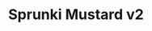 ---
slug: sprunki-mustard-v2-1827
title: Sprunki Mustard v2
description: "Sprunki Mustard v2 is an exciting online game. Play for free directly in your browser!"
icon: /images/popular_mods/Sprunki Mustard v2.png
url: https://wowtbc.net/sprunkin/mustardv2/index.html
previewImage: /images/popular_mods/Sprunki Mustard v2.png
type: popular mods

# SEO配置
seo:
  title: "Sprunki Mustard v2 - Play Free Online Game | Fun Browser Games"
  description: "Sprunki Mustard v2 - Play this fun online game for free in your browser. No download required!"
  ogImage: "/images/popular_mods/Sprunki Mustard v2.png"
  keywords: "sprunki-mustard-v2-1827, online game, browser game, free game, popular mods game, play online"

videoUrls:
  - https://www.youtube.com/embed/example1
  - https://www.youtube.com/embed/example2

whyPlay:
  title: "Why Play Sprunki Mustard v2?"
  items:
    - "Immersive Gameplay: Sprunki Mustard v2 offers an engaging and immersive gaming experience that will keep you entertained for hours"
    - "Challenging Levels: Test your skills with increasingly difficult challenges and obstacles"
    - "Beautiful Graphics: Enjoy stunning visuals and smooth animations that bring the game world to life"
    - "Regular Updates: New content and features are added regularly to keep the game fresh and exciting"
    - "Free to Play: Experience all the fun without spending a penny"
    - "Community Features: Connect with other players, share strategies, and compete for high scores"
    - "Cross-Platform: Play on any device with a web browser, no downloads required"

features:
  title: "Key Features of Sprunki Mustard v2"
  image: "/images/popular_mods/Sprunki Mustard v2.png"
  items:
    - "Intuitive Controls: Easy to learn controls make Sprunki Mustard v2 accessible for players of all skill levels"
    - "Multiple Game Modes: Enjoy various gameplay options that provide different challenges and experiences"
    - "Character Customization: Personalize your gaming experience with unique characters and items"
    - "Achievement System: Complete special tasks to earn rewards and recognition"
    - "Leaderboards: Compete with players worldwide and see who can achieve the highest scores"

characteristics:
  title: "Game Characteristics"
  image: "/images/popular_mods/Sprunki Mustard v2.png"
  items:
    - "Genre: Popular mods game with elements of strategy and skill"
    - "Difficulty: Suitable for both casual gamers and those seeking a challenge"
    - "Play Time: Quick sessions or extended gameplay, depending on your preference"
    - "Art Style: Vibrant and engaging visuals that enhance the gaming experience"
    - "Sound Design: Immersive audio that complements the gameplay perfectly"

info: "Sprunki Mustard v2 is an exciting online game that offers players a unique and engaging gaming experience. With its intuitive controls, stunning visuals, and challenging gameplay, Sprunki Mustard v2 provides hours of entertainment for players of all ages and skill levels. Whether you're looking for a quick gaming session during a break or an extended play session, Sprunki Mustard v2 delivers an immersive experience that will keep you coming back for more. The game features multiple levels of increasing difficulty, ensuring that players are constantly challenged as they progress. With regular updates adding new content and features, Sprunki Mustard v2 remains fresh and exciting, providing endless entertainment options for its growing community of players."

howToPlayIntro: "Welcome to Sprunki Mustard v2! This guide will walk you through the basics and help you master the game. Whether you're a beginner or looking to improve your skills, these tips and instructions will enhance your gaming experience."

howToPlaySteps:
  - title: "Getting Started"
    description: "Begin your Sprunki Mustard v2 adventure by familiarizing yourself with the controls. Use your keyboard or mouse to navigate through the game interface. The tutorial will guide you through the basic mechanics and help you understand the objectives."
  - title: "Understanding the Objectives"
    description: "In Sprunki Mustard v2, your main goal is to progress through levels by completing specific objectives. Each level presents unique challenges that require different strategies and approaches."
  - title: "Mastering the Controls"
    description: "Practice using the controls to improve your precision and reaction time. Sprunki Mustard v2 requires quick reflexes and strategic thinking to overcome obstacles and defeat opponents."
  - title: "Utilizing Power-ups"
    description: "Collect power-ups throughout the game to enhance your abilities and overcome difficult challenges. Each power-up offers unique advantages that can be crucial for success."
  - title: "Developing Strategies"
    description: "As you progress in Sprunki Mustard v2, develop effective strategies for different scenarios. Analyze patterns, anticipate challenges, and adapt your approach to maximize your performance."

faq:
  title: "Frequently Asked Questions about Sprunki Mustard v2"
  items:
    - question: "Is Sprunki Mustard v2 free to play?"
      answer: "Yes, Sprunki Mustard v2 is completely free to play directly in your web browser. No downloads or purchases are required to enjoy the full game experience."
    - question: "Can I play Sprunki Mustard v2 on mobile devices?"
      answer: "Yes, Sprunki Mustard v2 is optimized for both desktop and mobile play. You can enjoy the game on any device with a web browser and internet connection."
    - question: "Are there any in-game purchases?"
      answer: "While Sprunki Mustard v2 is free to play, there may be optional in-game purchases available for cosmetic items or additional features that don't affect core gameplay."
    - question: "How often is Sprunki Mustard v2 updated?"
      answer: "The developers regularly update Sprunki Mustard v2 with new content, features, and improvements based on player feedback and game performance."
    - question: "Can I play Sprunki Mustard v2 offline?"
      answer: "Currently, Sprunki Mustard v2 requires an internet connection to play as it's a browser-based online game."
    - question: "Is Sprunki Mustard v2 suitable for children?"
      answer: "Yes, Sprunki Mustard v2 is designed to be family-friendly and suitable for players of all ages."
    - question: "How do I report bugs or issues?"
      answer: "If you encounter any problems while playing Sprunki Mustard v2, you can report them through the game's support page or contact the developers directly through their website."
    - question: "Still Have Questions?"
      answer: "If you have additional questions about Sprunki Mustard v2 that aren't covered in this FAQ, please visit our support center or contact our customer service team for assistance."
---